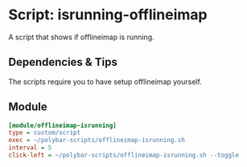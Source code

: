 # Script: isrunning-offlineimap

A script that shows if offlineimap is running.


## Dependencies & Tips

The scripts require you to have setup offlineimap yourself.


## Module

```ini
[module/offlineimap-isrunning]
type = custom/script
exec = ~/polybar-scripts/offlineimap-isrunning.sh
interval = 5
click-left = ~/polybar-scripts/offlineimap-isrunning.sh --toggle
```
